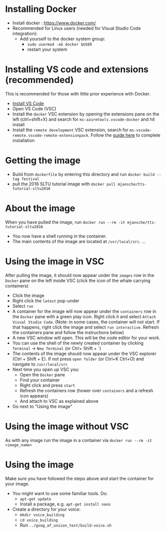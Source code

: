 # Installing Docker
* Install docker : https://www.docker.com/
* Recommended for Linux users (needed for Visual Studio Code integration):
    * Add yourself to the docker system group:
        * `sudo usermod -aG docker $USER`
        * restart your system


# Installing VS code and extensions (recommended)
This is recommended for those with little prior experience with Docker.
* [Install VS Code](https://code.visualstudio.com/)
* Open VS Code (VSC)
* Install the `docker` VSC extension by opening the extensions pane on the left (ctrl+shift+X) and search for `ms-azuretools.vscode-docker` and hit install
* Install the `remote development` VSC extension, search for `ms-vscode-remote.vscode-remote-extensionpack`. Follow the [guide here](https://code.visualstudio.com/docs/remote/containers) to complete installation


# Getting the image
* Build from `dockerfile` by entering this directory and run `docker build --tag festival`
* pull the 2016 SLTU tutorial image with `docker pull mjansche/tts-tutorial-sltu2016`


# About the image
When you have pulled the image, run `docker run --rm -it mjansche/tts-tutorial-sltu2016`
* You now have a shell running in the container.
* The main contents of the image are located at `/usr/local/src`.
...


# Using the image in VSC
After pulling the image, it should now appear under the `images` row in the `Docker` pane on the left inside VSC (click the icon of the whale carrying containers)
* Click the image
* Right click the `latest` pop-under
* Select `run`
* A container for the image will now appear under the `containers` row in the `Docker` pane with a green play icon. Right click it and select `Attach Visual Studio Code`. (Note: in some cases, the container will not start. If that happens, right click the image and select `run interactive`. Refresh the containers pane and follow the instructions below)
* A new VSC window will open. This will be the code editor for your work.
* You can use the shell of the newly created container by clicking `Terminal` -> `New Terminal` (or Ctrl+ Shift + `)
* The contents of the image should now appear under the VSC explorer (Ctrl + Shift + E). If not press `open folder` (or Ctrl+K Ctrl+O) and navigate to `/usr/local/src`
* Next time you open up VSC you:
    * Open the `Docker` pane
    * Find your container
    * Right click and press `start`
    * Refresh the containers row (hower over `containers` and a refresh icon appears)
    * And attach to VSC as explained above
* Go next to "Using the image"

# Using the image without VSC
As with any image run the image in a container via `docker run --rm -it <image_name>`


# Using the image
Make sure you have followed the steps above and start the container for your image.
* You might want to use some familiar tools. Do:
    * `apt-get update`
    * Install a package, e.g. `apt-get install nano`
* Create a directory for your voice:
    * `mkdir voice_building`
    * `cd voice_building`
    * Run `../goog_af_unison_text/build-voice.sh`